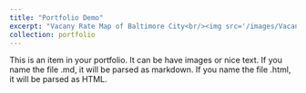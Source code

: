 ```yaml
---
title: "Portfolio Demo"
excerpt: "Vacany Rate Map of Baltimore City<br/><img src='/images/VacancyRateMap.png'>"
collection: portfolio
---
```


This is an item in your portfolio. It can be have images or nice text. If you name the file .md, it will be parsed as markdown. If you name the file .html, it will be parsed as HTML. 
